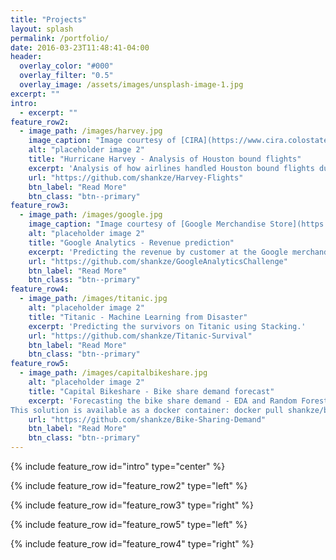 ```yaml
---
title: "Projects"
layout: splash
permalink: /portfolio/
date: 2016-03-23T11:48:41-04:00
header:
  overlay_color: "#000"
  overlay_filter: "0.5"
  overlay_image: /assets/images/unsplash-image-1.jpg
excerpt: ""
intro:
  - excerpt: ""
feature_row2:
  - image_path: /images/harvey.jpg
    image_caption: "Image courtesy of [CIRA](https://www.cira.colostate.edu/)"
    alt: "placeholder image 2"
    title: "Hurricane Harvey - Analysis of Houston bound flights"
    excerpt: 'Analysis of how airlines handled Houston bound flights during hurricane Harvey.'
    url: "https://github.com/shankze/Harvey-Flights"
    btn_label: "Read More"
    btn_class: "btn--primary"
feature_row3:
  - image_path: /images/google.jpg
    image_caption: "Image courtesy of [Google Merchandise Store](https://googlemerchandisestore.com/)"
    alt: "placeholder image 2"
    title: "Google Analytics - Revenue prediction"
    excerpt: 'Predicting the revenue by customer at the Google merchandise store using LightGBM.'
    url: "https://github.com/shankze/GoogleAnalyticsChallenge"
    btn_label: "Read More"
    btn_class: "btn--primary"
feature_row4:
  - image_path: /images/titanic.jpg
    alt: "placeholder image 2"
    title: "Titanic - Machine Learning from Disaster"
    excerpt: 'Predicting the survivors on Titanic using Stacking.'
    url: "https://github.com/shankze/Titanic-Survival"
    btn_label: "Read More"
    btn_class: "btn--primary"
feature_row5:
  - image_path: /images/capitalbikeshare.jpg
    alt: "placeholder image 2"
    title: "Capital Bikeshare - Bike share demand forecast"
    excerpt: 'Forecasting the bike share demand - EDA and Random Forest.
This solution is available as a docker container: docker pull shankze/bikeshare-image'
    url: "https://github.com/shankze/Bike-Sharing-Demand"
    btn_label: "Read More"
    btn_class: "btn--primary"
---
```


{% include feature_row id="intro" type="center" %}

{% include feature_row id="feature_row2" type="left" %}

{% include feature_row id="feature_row3" type="right" %}

{% include feature_row id="feature_row5" type="left" %}

{% include feature_row id="feature_row4" type="right" %}
